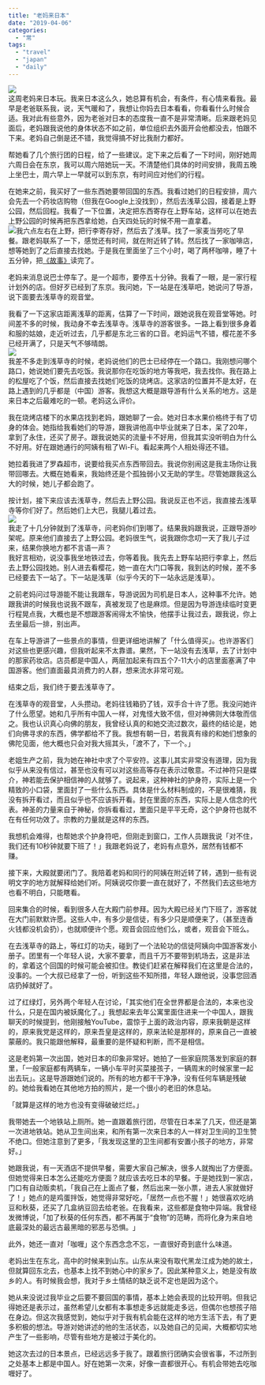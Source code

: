 ```yaml
---
title: "老妈来日本"
date: "2019-04-06"
categories: 
  - "常"
tags: 
  - "travel"
  - "japan"
  - "daily"
---
```


![](https://i1.wp.com/tva1.sinaimg.cn/large/006tNc79gy1g1t6dwq5w6j30u01917wh.jpg?ssl=1)  
这周老妈来日本玩。我来日本这么久，她总算有机会，有条件，有心情来看我。最早是老爸联系我，说，天气暖和了，我想让你妈去日本看看，你看看什么时候合适。我对此有些意外，因为老爸对日本的态度我一直不是非常清晰。后来跟老妈见面后，老妈跟我说他的身体状态不如之前，单位组织去外面开会他都没去，怕跟不下来。老妈自己倒是还不错，我觉得搞不好比我耐力都好。

帮她看了几个旅行团的日程，给了一些建议。定下来之后看了一下时间，刚好她周六周日会在东京，我可以周六陪她玩一天。不清楚他们具体的时间安排，我周五晚上坐巴士，周六早上一早就可以到东京，有时间应对他们的行程。  
  
在她来之前，我买好了一些东西她要带回国的东西。我看过她们的日程安排，周六会先去一个药妆店购物（但我在Google上没找到），然后去浅草公园，接着是上野公园，然后回程。我看了一下位置，决定把东西寄存在上野车站，这样可以在她去上野公园的时候再把东西拿给她，白天四处玩的时候不用一直拿着。  
![](https://i0.wp.com/tva1.sinaimg.cn/large/006tNc79gy1g1t6e9h3bzj30u00u04qp.jpg?ssl=1)我六点左右在上野，把行李寄存好，然后去了浅草。找了一家麦当劳吃了早餐。跟老妈联系了一下，感觉还有时间，就在附近转了转。然后找了一家咖啡店，想等她到了之后直接去找她。于是我在里面坐了三个小时，喝了两杯咖啡，睡了十五分钟，把[《故事》](https://book.douban.com/subject/25976544/)读完了。

老妈来消息说巴士停车了。是一个超市，要停五十分钟。我看了一眼，是一家行程计划外的店。但好歹已经到了东京。我问她，下一站是在浅草吧，她说问了导游，说下面要去浅草寺的观音堂。

我看了一下这家店距离浅草的距离，估算了一下时间，跟她说我在观音堂等她。时间差不多的时候，我动身不幸去浅草寺。浅草寺的游客很多。一路上看到很多身着和服的姑娘，走近听过去，几乎都是东北三省的口音。老妈运气不错，樱花差不多已经开满了，只是天气不够晴朗。  
![](https://i0.wp.com/tva1.sinaimg.cn/large/006tNc79gy1g1t6e648pbj30u011tb29.jpg?ssl=1)  
我差不多走到浅草寺的时候，老妈说他们的巴士已经停在一个路口。我刚想问哪个路口，她说她们要先去吃饭。我说那你在吃饭的地方等我吧，我去找你。我在路上的松屋吃了个饭，然后直接去找她们吃饭的烧烤店。这家店的位置并不是太好，在路上遇到的几乎都是（中国）游客。我想这大概是跟导游有什么关系的地方。这是来日本之后最难吃的一顿。老妈这么评价。

我在烧烤店楼下的水果店找到老妈，跟她聊了一会。她对日本水果价格终于有了切身的体会。她指给我看她们的导游，跟我讲他高中毕业就来了日本，呆了20年，拿到了永住，还买了房子。跟我说她买的流量卡不好用，但我其实没听明白为什么不好用。好在跟她通行的阿姨有租了Wi-Fi。看起来两个人相处得还不错。

她拉着我进了罗森超市，说要给我买点东西带回去。我说你别闹这是我主场你让我带回哪去。大概在她看来，我始终还是个孤独弱小又无助的学生。尽管她跟我这么大的时候，她儿子都会跑了。

按计划，接下来应该去浅草寺，然后去上野公园。我说反正也不远，我直接去浅草寺等你们好了。然后她们上大巴，我腿儿着过去。  
![](https://i0.wp.com/tva1.sinaimg.cn/large/006tNc79gy1g1t6e1pvuqj30u00u07wj.jpg?ssl=1)  
我走了十几分钟就到了浅草寺，问老妈你们到哪了。结果我妈跟我说，正跟导游吵架呢。原来他们直接去了上野公园。老妈很生气，说我跟你念叨一天了我儿子过来，结果你换地方都不言语一声？  
我好言相劝，说没事我坐地铁过去，你等着我。我先去上野车站把行李拿上，然后去上野公园找她。别人进去看樱花，她一直在大门口等我，我到达的时候，差不多已经要去下一站了。下一站是浅草（似乎今天的下一站永远是浅草）。

之前老妈问过导游能不能让我跟车，导游说因为司机是日本人，这种事不允许。她跟我讲的时候我也说我不跟车，真被发现了也是麻烦。但是因为导游连续临时变更行程晃点我，大概也是不想跟游客闹得太不愉快，他摆手让我过去，跟我说，你上去坐最后一排，别出声。

在车上导游讲了一些景点的事情，但更详细地讲解了「什么值得买」。也许游客们对这些也更感兴趣，但我听起来不太靠谱。果然，下一站没有去浅草，去了计划中的那家药妆店。店员都是中国人，两层加起来有四五个7-11大小的店里面塞满了中国游客。他们直面最具消费力的人群，想来流水非常可观。

结束之后，我们终于要去浅草寺了。

在浅草寺的观音堂，人头攒动。老妈往钱箱扔了钱，双手合十许了愿。我没问她许了什么愿望。她和几乎所有中国人一样，对鬼怪大致不信，但对神佛则大体敬而信之。我也认识真心向佛的朋友，我曾经认真的和她交流过数次，最终的结论是，她们向佛寻求的东西，佛学都给不了我。我想有朝一日，若我真有缘的和她们想象的佛陀见面，他大概也只会对我大摇其头，「渡不了，下一个。」

老姐生产之前，我为她在神社中求了个平安符。这事儿其实非常没有道理，因为我似乎从来没有信过，甚至也没有可以对这些高等存在表示过敬意。不过神符只是媒介，神若能去保护相信神的人就够了。说起来，这种神社的护身符，实际上是一个精致的小口袋，里面封了一些什么东西。具体是什么材料制成的，不是很难猜，我没有拆开看过，而且似乎也不应该拆开看。封在里面的东西，实际上是人信念的代表。神圣的力量来自于神秘，你拆看看过，里面只是平平无奇，这个护身符也就不在有任何功效了。宗教的力量就是这样的东西。

我想机会难得，也帮她求个护身符吧，但刚走到窗口，工作人员跟我说「对不住，我们还有10秒钟就要下班了！」我跟老妈说了，老妈有点意外，居然有钱都不赚。

接下来，大殿就要闭门了。我陪着老妈和同行的阿姨在附近转了转，遇到一些有说明文字的地方就解释给她们听。阿姨说哎你要一直在就好了，不然我们去这些地方也看不明白，只能瞎看。

回来集合的时候，看到很多人在大殿门前参拜。因为大殿已经关门下班了，游客就在大门前默默许愿。这些人中，有多少是信徒，有多少只是顺便来了，（甚至连香火钱都没机会扔），也就顺便许个愿。观音会回应他们么，或者，观音会下班么。

在去浅草寺的路上，等红灯的功夫，碰到了一个法轮功的信徒阿姨向中国游客发小册子。团里有一个年轻人说，大家不要拿，而且千万不要带到机场去，这是非法的，拿着这个回国的时候可能会被扣住。教徒们赶紧在解释我们在这里是合法的，没事的。一个大叔已经拿了一份，听到这些不知所措，年轻人跟他说，没事您回酒店扔掉就好了。

过了红绿灯，另外两个年轻人在讨论，「其实他们在全世界都是合法的，本来也没什么，只是在国内被妖魔化了。」我想起来去年公寓里面住进来一个中国人，跟我聊天的时候提到，他刚接触YouTube，震惊于上面的政治内容，原来我朝是这样的，原来我党是这样的，原来吾皇是这样的，原来法轮是那样的，原来自己一直被蒙蔽的。我只能跟他解释，最重要的是怀疑和判断，而不是相信。

这是老妈第一次出国，她对日本的印象非常好。她拍了一些家庭院落发到家庭的群里，「一般家庭都有两辆车，一辆小车平时买菜接孩子，一辆周末的时候家里一起出去玩」。这是导游跟她们说的。所有的地方都干干净净，没有任何车辆是残破的。她给我看她在其他地方拍的照片，是一个很小的老旧的休息站。

「就算是这样的地方也没有变得破破烂烂。」

我带她去一个地铁站上厕所。她一直跟着旅行团，尽管在日本呆了几天，但还是第一次进地铁站。她从卫生间出来，和所有第一次来日本的人一样对卫生间的卫生赞不绝口。但她注意到了更多，「我发现这里的卫生间都有安置小孩子的地方，非常好。」

她跟我说，有一天酒店不提供早餐，需要大家自己解决，很多人就掏出了方便面。但她觉得来日本怎么还能吃方便面？就应该去吃日本的早餐。于是她找到一家店，门口有自动贩卖机，「我自己在上面点了餐，然后出来一张小票，进去人家就做好了！」她点的是鸡蛋拌饭，她觉得非常好吃，「居然一点也不腥！」她很喜欢吃纳豆和秋葵，还买了几盒纳豆回去给老爸。在我看来，这些都是食物中异端。我曾经发微博说，「加了秋葵的任何东西，都不再属于“食物”的范畴，而将化身为来自地底最深处的最远古最黑暗的邪恶与恐惧。 ​」

此外，她还一直对「咖喱」这个东西念念不忘，一直很好奇到底什么味道。

老妈出生在东北，高中的时候来到山东。山东从来没有取代黑龙江成为她的故土，但就算回东北去，也基本上找不到她心中的家乡了。因此某种意义上，她是没有故乡的人。有时候我会想，我对于乡土情结的缺乏说不定也是因为这个。

她从来没说过我毕业之后要不要回国的事情，基本上她会表现的比较开明。但我记得她还是表示过，虽然希望儿女都有本事想走多远就能走多远，但偶尔也想孩子陪在身边。但这次我感觉到，她似乎对于我有机会能在这样的地方生活下去，有了更多积极的想法。导游对她讲述的他的生活状态，以及她自己的见闻，大概都切实地产生了一些影响，尽管有些地方是被过于美化的。

她这次去过的日本景点，已经远远多于我了。跟着旅行团确实会很省事，不过所到之处基本上都是中国人。好在她第一次来，好像一直都很开心。有机会带她去吃咖喱好了。

